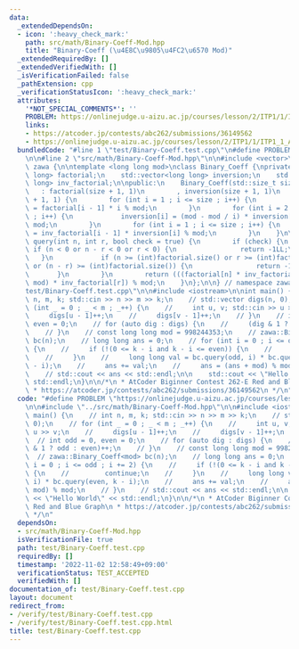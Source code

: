```yaml
---
data:
  _extendedDependsOn:
  - icon: ':heavy_check_mark:'
    path: src/math/Binary-Coeff-Mod.hpp
    title: "Binary-Coeff (\u4E8C\u9805\u4FC2\u6570 Mod)"
  _extendedRequiredBy: []
  _extendedVerifiedWith: []
  _isVerificationFailed: false
  _pathExtension: cpp
  _verificationStatusIcon: ':heavy_check_mark:'
  attributes:
    '*NOT_SPECIAL_COMMENTS*': ''
    PROBLEM: https://onlinejudge.u-aizu.ac.jp/courses/lesson/2/ITP1/1/ITP1_1_A
    links:
    - https://atcoder.jp/contests/abc262/submissions/36149562
    - https://onlinejudge.u-aizu.ac.jp/courses/lesson/2/ITP1/1/ITP1_1_A
  bundledCode: "#line 1 \"test/Binary-Coeff.test.cpp\"\n#define PROBLEM \"https://onlinejudge.u-aizu.ac.jp/courses/lesson/2/ITP1/1/ITP1_1_A\"\
    \n\n#line 2 \"src/math/Binary-Coeff-Mod.hpp\"\n\n#include <vector>\n\nnamespace\
    \ zawa {\n\ntemplate <long long mod>\nclass Binary_Coeff {\nprivate:\n    std::vector<long\
    \ long> factorial;\n    std::vector<long long> inversion;\n    std::vector<long\
    \ long> inv_factorial;\n\npublic:\n    Binary_Coeff(std::size_t size) \n     \
    \   : factorial(size + 1, 1)\n        , inversion(size + 1, 1)\n        , inv_factorial(size\
    \ + 1, 1) {\n        for (int i = 1 ; i <= size ; i++) {\n            factorial[i]\
    \ = factorial[i - 1] * i % mod;\n        }\n        for (int i = 2 ; i <= size\
    \ ; i++) {\n            inversion[i] = (mod - mod / i) * inversion[mod % i] %\
    \ mod;\n        }\n        for (int i = 1 ; i <= size ; i++) {\n            inv_factorial[i]\
    \ = inv_factorial[i - 1] * inversion[i] % mod;\n        }\n    }\n\n    long long\
    \ query(int n, int r, bool check = true) {\n        if (check) {\n           \
    \ if (n < 0 or n - r < 0 or r < 0) {\n                return -1LL;\n         \
    \   }\n            if (n >= (int)factorial.size() or r >= (int)factorial.size()\
    \ or (n - r) >= (int)factorial.size()) {\n                return -1LL;\n     \
    \       }\n        }\n        return (((factorial[n] * inv_factorial[n - r]) %\
    \ mod) * inv_factorial[r]) % mod;\n    }\n};\n\n} // namespace zawa\n#line 4 \"\
    test/Binary-Coeff.test.cpp\"\n\n#include <iostream>\n\nint main() {\n    // int\
    \ n, m, k; std::cin >> n >> m >> k;\n    // std::vector digs(n, 0);\n    // for\
    \ (int _ = 0 ; _ < m ; _++) {\n    //     int u, v; std::cin >> u >> v;\n    //\
    \     digs[u - 1]++;\n    //     digs[v - 1]++;\n    // }\n    // int odd = 0,\
    \ even = 0;\n    // for (auto dig : digs) {\n    //     (dig & 1 ? odd : even)++;\n\
    \    // }\n    // const long long mod = 998244353;\n    // zawa::Binary_Coeff<mod>\
    \ bc(n);\n    // long long ans = 0;\n    // for (int i = 0 ; i <= odd ; i += 2)\
    \ {\n    //     if (!(0 <= k - i and k - i <= even)) {\n    //         continue;\n\
    \    //     }\n    //     long long val = bc.query(odd, i) * bc.query(even, k\
    \ - i);\n    //     ans += val;\n    //     ans = (ans + mod) % mod;\n    // }\n\
    \    // std::cout << ans << std::endl;\n\n    std::cout << \"Hello World\" <<\
    \ std::endl;\n}\n\n/*\n * AtCoder Biginner Contest 262-E Red and Blue Graph\n\
    \ * https://atcoder.jp/contests/abc262/submissions/36149562\n */\n"
  code: "#define PROBLEM \"https://onlinejudge.u-aizu.ac.jp/courses/lesson/2/ITP1/1/ITP1_1_A\"\
    \n\n#include \"../src/math/Binary-Coeff-Mod.hpp\"\n\n#include <iostream>\n\nint\
    \ main() {\n    // int n, m, k; std::cin >> n >> m >> k;\n    // std::vector digs(n,\
    \ 0);\n    // for (int _ = 0 ; _ < m ; _++) {\n    //     int u, v; std::cin >>\
    \ u >> v;\n    //     digs[u - 1]++;\n    //     digs[v - 1]++;\n    // }\n  \
    \  // int odd = 0, even = 0;\n    // for (auto dig : digs) {\n    //     (dig\
    \ & 1 ? odd : even)++;\n    // }\n    // const long long mod = 998244353;\n  \
    \  // zawa::Binary_Coeff<mod> bc(n);\n    // long long ans = 0;\n    // for (int\
    \ i = 0 ; i <= odd ; i += 2) {\n    //     if (!(0 <= k - i and k - i <= even))\
    \ {\n    //         continue;\n    //     }\n    //     long long val = bc.query(odd,\
    \ i) * bc.query(even, k - i);\n    //     ans += val;\n    //     ans = (ans +\
    \ mod) % mod;\n    // }\n    // std::cout << ans << std::endl;\n\n    std::cout\
    \ << \"Hello World\" << std::endl;\n}\n\n/*\n * AtCoder Biginner Contest 262-E\
    \ Red and Blue Graph\n * https://atcoder.jp/contests/abc262/submissions/36149562\n\
    \ */\n"
  dependsOn:
  - src/math/Binary-Coeff-Mod.hpp
  isVerificationFile: true
  path: test/Binary-Coeff.test.cpp
  requiredBy: []
  timestamp: '2022-11-02 12:58:49+09:00'
  verificationStatus: TEST_ACCEPTED
  verifiedWith: []
documentation_of: test/Binary-Coeff.test.cpp
layout: document
redirect_from:
- /verify/test/Binary-Coeff.test.cpp
- /verify/test/Binary-Coeff.test.cpp.html
title: test/Binary-Coeff.test.cpp
---
```

